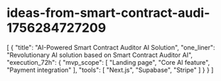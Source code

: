 # ideas-from-smart-contract-audi-1756284727209
[ { "title": "AI-Powered Smart Contract Auditor AI Solution", "one_liner": "Revolutionary AI solution based on Smart Contract Auditor AI", "execution_72h": { "mvp_scope": [ "Landing page", "Core AI feature", "Payment integration" ], "tools": [ "Next.js", "Supabase", "Stripe" ] } } ]
